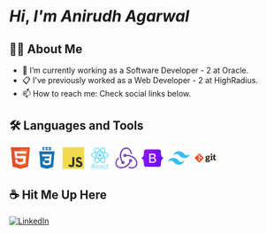 # *Hi*, *I'm Anirudh Agarwal*
## 👨‍💻 About Me
  - 💼 I’m currently working as a Software Developer - 2 at Oracle.
  - 📋 I've previously worked as a Web Developer - 2 at HighRadius.
  - 📫 How to reach me: Check social links below.

## 🛠️ Languages and Tools
<div dir="auto">
  <a target="_blank" rel="noopener noreferrer" href="https://github.com/devicons/devicon/blob/master/icons/html5/html5-original.svg"><img src="https://github.com/devicons/devicon/raw/master/icons/html5/html5-original.svg" title="HTML5" alt="HTML" width="40" height="40" style="max-width: 100%;"></a>&nbsp;
  <a target="_blank" rel="noopener noreferrer" href="https://github.com/devicons/devicon/blob/master/icons/css3/css3-plain-wordmark.svg"><img src="https://github.com/devicons/devicon/raw/master/icons/css3/css3-plain-wordmark.svg" title="CSS3" alt="CSS" width="40" height="40" style="max-width: 100%;"></a>&nbsp;
  <a target="_blank" rel="noopener noreferrer" href="https://github.com/devicons/devicon/blob/master/icons/javascript/javascript-original.svg"><img src="https://github.com/devicons/devicon/raw/master/icons/javascript/javascript-original.svg" title="JavaScript" alt="JavaScript" width="40" height="40" style="max-width: 100%;"></a>&nbsp;
  <a target="_blank" rel="noopener noreferrer" href="https://github.com/devicons/devicon/blob/master/icons/react/react-original-wordmark.svg"><img src="https://github.com/devicons/devicon/raw/master/icons/react/react-original-wordmark.svg" title="React" alt="React" width="40" height="40" style="max-width: 100%;"></a>&nbsp;
  <a target="_blank" rel="noopener noreferrer" href="https://github.com/devicons/devicon/blob/master/icons/redux/redux-original.svg"><img src="https://github.com/devicons/devicon/raw/master/icons/redux/redux-original.svg" title="Redux" alt="Redux " width="40" height="40" style="max-width: 100%;"></a>&nbsp;
  <a target="_blank" rel="noopener noreferrer" href="https://github.com/devicons/devicon/tree/master/icons/bootstrap/bootstrap-original.svg"><img src="https://raw.githubusercontent.com/devicons/devicon/master/icons/bootstrap/bootstrap-original.svg" title="Bootstrap" width="40" height="40" style="max-width: 100%;"></a>&nbsp;
	<a target="_blank" rel="noopener noreferrer" href="https://raw.githubusercontent.com/devicons/devicon/master/icons/tailwindcss/tailwindcss-plain.svg"><img src="https://raw.githubusercontent.com/devicons/devicon/master/icons/tailwindcss/tailwindcss-original.svg" title="Tailwind CSS" width="40" height="40" style="max-width: 100%;"></a>&nbsp;
  <a target="_blank" rel="noopener noreferrer" href="https://github.com/devicons/devicon/blob/master/icons/git/git-original-wordmark.svg"><img src="https://github.com/devicons/devicon/raw/master/icons/git/git-original-wordmark.svg" title="Git" width="40" height="40" style="max-width: 100%;"></a>
</div>

## ☕ Hit Me Up Here
<p dir="auto">
	<a href="https://www.linkedin.com/in/anirudhagarwal1997/" rel="nofollow">
        <img src="https://cdn-icons-png.flaticon.com/256/174/174857.png" alt="LinkedIn" style="width: 4%;">
    </a>
</p>
